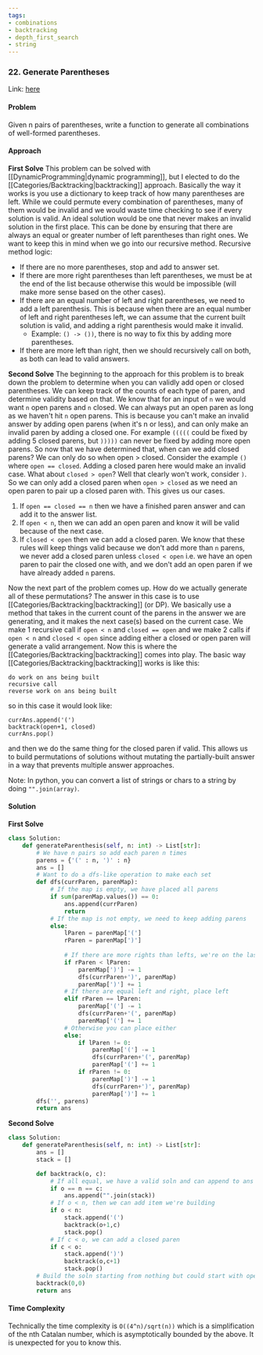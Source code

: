 ```yaml
---
tags:
- combinations
- backtracking
- depth_first_search
- string
---
```


### 22. Generate Parentheses

Link: [here](https://leetcode.com/problems/generate-parentheses/)

#### Problem
Given n pairs of parentheses, write a function to generate all combinations of well-formed parentheses.

#### Approach
**First Solve**
This problem can be solved with [[DynamicProgramming|dynamic programming]], but I elected to do the [[Categories/Backtracking|backtracking]] approach. Basically the way it works is you use a dictionary to keep track of how many parentheses are left. 
While we could permute every combination of parentheses, many of them would be invalid and we would waste time checking to see if every solution is valid. An ideal solution would be one that never makes an invalid solution in the first place. This can be done by ensuring that there are always an equal or greater number of left parentheses than right ones. We want to keep this in mind when we go into our recursive method.
Recursive method logic:
- If there are no more parentheses, stop and add to answer set.
- If there are more right parentheses than left parentheses, we must be at the end of the list because otherwise this would be impossible (will make more sense based on the other cases).
- If there are an equal number of left and right parentheses, we need to add a left parenthesis. This is because when there are an equal number of left and right parentheses left, we can assume that the current built solution is valid, and adding a right parenthesis would make it invalid.
  - Example: `() -> ())`, there is no way to fix this by adding more parentheses. 
- If there are more left than right, then we should recursively call on both, as both can lead to valid answers.
  
**Second Solve**
The beginning to the approach for this problem is to break down the problem to determine when you can validly add open or closed parentheses. We can keep track of the counts of each type of paren, and determine validity based on that. We know that for an input of `n` we would want `n` open parens and `n` closed. 
We can always put an open paren as long as we haven't hit `n` open parens. This is because you can't make an invalid answer by adding open parens (when it's n or less), and can only make an invalid paren by adding a closed one. For example `(((((` could be fixed by adding 5 closed parens, but `)))))` can never be fixed by adding more open parens. 
So now that we have determined that, when can we add closed parens? We can only do so when open > closed. Consider the example `()` where `open == closed`. Adding a closed paren here would make an invalid case. What about `closed > open`? Well that clearly won't work, consider `)`. So we can only add a closed paren when `open > closed` as we need an open paren to pair up a closed paren with. 
This gives us our cases. 
1. If `open == closed == n` then we have a finished paren answer and can add it to the answer list.
2. If `open < n`, then we can add an open paren and know it will be valid because of the next case.
3. If `closed < open` then we can add a closed paren.
We know that these rules will keep things valid because we don't add more than `n` parens, we never add a closed paren unless `closed < open` i.e. we have an open paren to pair the closed one with, and we don't add an open paren if we have already added `n` parens.

Now the next part of the problem comes up. How do we actually generate all of these permutations?
The answer in this case is to use [[Categories/Backtracking|backtracking]] (or DP). We basically use a method that takes in the current count of the parens in the answer we are generating, and it makes the next case(s) based on the current case.
We make 1 recursive call if `open < n` and `closed == open` and we make 2 calls if `open < n` and `closed < open` since adding either a closed or open paren will generate a valid arrangement. 
Now this is where the [[Categories/Backtracking|backtracking]] comes into play. The basic way [[Categories/Backtracking|backtracking]] works is like this:
```
do work on ans being built
recursive call
reverse work on ans being built
```
so in this case it would look like:
```
currAns.append('(') 
backtrack(open+1, closed)
currAns.pop()
```
and then we do the same thing for the closed paren if valid. This allows us to build permutations of solutions without mutating the partially-built answer in a way that prevents multiple answer approaches.

Note: In python, you can convert a list of strings or chars to a string by doing `"".join(array)`.

#### Solution
**First Solve**
```python
class Solution:
    def generateParenthesis(self, n: int) -> List[str]:
        # We have n pairs so add each paren n times
        parens = {'(' : n, ')' : n}
        ans = []    
        # Want to do a dfs-like operation to make each set
        def dfs(currParen, parenMap):
            # If the map is empty, we have placed all parens
            if sum(parenMap.values()) == 0:
                ans.append(currParen)
                return
            # If the map is not empty, we need to keep adding parens
            else:
                lParen = parenMap['(']
                rParen = parenMap[')']
                
                # If there are more rights than lefts, we're on the last one
                if rParen < lParen:
                    parenMap[')'] -= 1
                    dfs(currParen+')', parenMap)
                    parenMap[')'] += 1
                # If there are equal left and right, place left
                elif rParen == lParen:
                    parenMap['('] -= 1
                    dfs(currParen+'(', parenMap)
                    parenMap['('] += 1
                # Otherwise you can place either
                else:
                    if lParen != 0:
                        parenMap['('] -= 1
                        dfs(currParen+'(', parenMap)
                        parenMap['('] += 1
                    if rParen != 0:
                        parenMap[')'] -= 1
                        dfs(currParen+')', parenMap)
                        parenMap[')'] += 1
        dfs('', parens)
        return ans
```
**Second Solve**
```python
class Solution:
    def generateParenthesis(self, n: int) -> List[str]:
        ans = []
        stack = []

        def backtrack(o, c):
            # If all equal, we have a valid soln and can append to ans
            if o == n == c:
                ans.append("".join(stack))
            # If o < n, then we can add item we're building
            if o < n:
                stack.append('(')
                backtrack(o+1,c)
                stack.pop()
            # If c < o, we can add a closed paren
            if c < o:
                stack.append(')')
                backtrack(o,c+1)
                stack.pop()
        # Build the soln starting from nothing but could start with open paren
        backtrack(0,0)
        return ans
```

#### Time Complexity 
Technically the time complexity is `O((4^n)/sqrt(n))` which is a simplification of the nth Catalan number, which is asymptotically bounded by the above. It is unexpected for you to know this.
